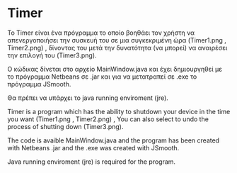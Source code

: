 # Timer

Το Timer είναι ένα πρόγραμμα το οποίο βοηθάει τον χρήστη να απενεργοποιήσει την συσκευή του σε μια συγκεκριμένη  ώρα (Timer1.png , Timer2.png) , δίνοντας του μετά την δυνατότητα (να μπορεί) να αναιρέσει την επιλογή του (Timer3.png).

O κώδικας δίνεται στο αρχείο MainWindow.java και έχει δημιουργηθεί με το πρόγραμμα Netbeans σε .jar και για να μετατραπεί σε .exe το πρόγραμμα JSmooth.

Θα πρέπει να υπάρχει το java running enviroment (jre).

Timer is a program which has the ability to shutdown your device in the time you want (Timer1.png , Timer2.png) , You can also select to undo the process of shutting down (Timer3.png).

The code is avaible MainWindow.java and the program has been created with Netbeans .jar and the .exe was created with JSmooth.

Java running enviroment (jre) is required for the program.
